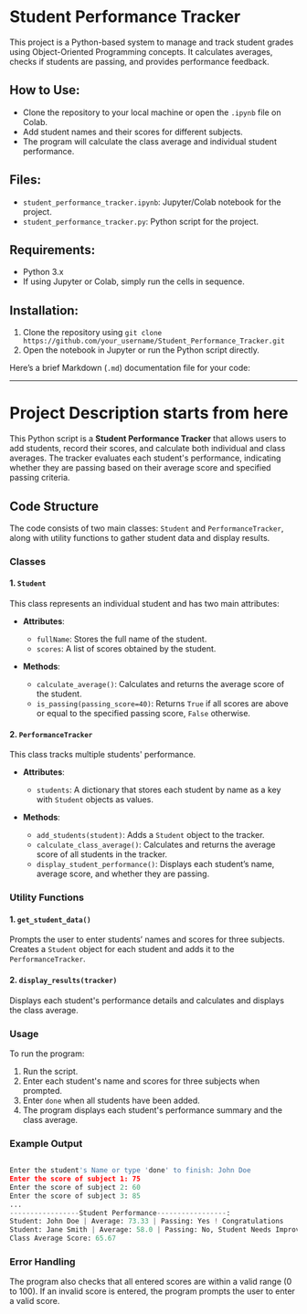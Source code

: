 
# Student Performance Tracker

This project is a Python-based system to manage and track student grades using Object-Oriented Programming concepts. It calculates averages, checks if students are passing, and provides performance feedback.

## How to Use:

- Clone the repository to your local machine or open the `.ipynb` file on Colab.
- Add student names and their scores for different subjects.
- The program will calculate the class average and individual student performance.

## Files:
- `student_performance_tracker.ipynb`: Jupyter/Colab notebook for the project.
- `student_performance_tracker.py`: Python script for the project.

## Requirements:
- Python 3.x
- If using Jupyter or Colab, simply run the cells in sequence.

## Installation:
1. Clone the repository using `git clone https://github.com/your_username/Student_Performance_Tracker.git`
2. Open the notebook in Jupyter or run the Python script directly.


Here’s a brief Markdown (`.md`) documentation file for your code:

---

# Project Description starts from here

This Python script is a **Student Performance Tracker** that allows users to add students, record their scores, and calculate both individual and class averages. The tracker evaluates each student's performance, indicating whether they are passing based on their average score and specified passing criteria.

## Code Structure

The code consists of two main classes: `Student` and `PerformanceTracker`, along with utility functions to gather student data and display results.

### Classes

#### 1. `Student`
This class represents an individual student and has two main attributes:

- **Attributes**:
  - `fullName`: Stores the full name of the student.
  - `scores`: A list of scores obtained by the student.

- **Methods**:
  - `calculate_average()`: Calculates and returns the average score of the student.
  - `is_passing(passing_score=40)`: Returns `True` if all scores are above or equal to the specified passing score, `False` otherwise.

#### 2. `PerformanceTracker`
This class tracks multiple students' performance.

- **Attributes**:
  - `students`: A dictionary that stores each student by name as a key with `Student` objects as values.

- **Methods**:
  - `add_students(student)`: Adds a `Student` object to the tracker.
  - `calculate_class_average()`: Calculates and returns the average score of all students in the tracker.
  - `display_student_performance()`: Displays each student’s name, average score, and whether they are passing.

### Utility Functions

#### 1. `get_student_data()`
Prompts the user to enter students’ names and scores for three subjects. Creates a `Student` object for each student and adds it to the `PerformanceTracker`.

#### 2. `display_results(tracker)`
Displays each student's performance details and calculates and displays the class average.

### Usage

To run the program:

1. Run the script.
2. Enter each student's name and scores for three subjects when prompted.
3. Enter `done` when all students have been added.
4. The program displays each student's performance summary and the class average.

### Example Output

```python

Enter the student's Name or type 'done' to finish: John Doe
Enter the score of subject 1: 75
Enter the score of subject 2: 60
Enter the score of subject 3: 85
...
-----------------Student Performance-----------------:
Student: John Doe | Average: 73.33 | Passing: Yes ! Congratulations
Student: Jane Smith | Average: 58.0 | Passing: No, Student Needs Improvement!
Class Average Score: 65.67
```

### Error Handling
The program also checks that all entered scores are within a valid range (0 to 100). If an invalid score is entered, the program prompts the user to enter a valid score.

